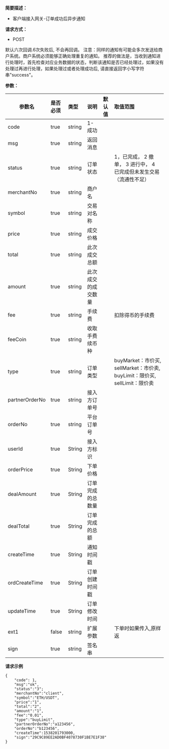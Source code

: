 **简要描述：**

- 客户端接入网关-订单成功后异步通知

**请求方式：**
- POST
 
 默认六次回调.6次失败后, 不会再回调。
 注意：同样的通知有可能会多次发送给商户系统。商户系统必须能够正确处理重复的通知。 
推荐的做法是，当收到通知进行处理时，首先检查对应业务数据的状态，判断该通知是否已经处理过，如果没有处理过再进行处理，如果处理过或者处理成功后, 请直接返回字小写字符串"success"。


**参数：**

|参数名|是否必须|类型|说明|默认值|取值范围|
|--------|:----|:--------|:---------|:------|:------|
|code  |true| string  | 1-成功 | ||
|msg |true   |string |返回消息| ||
|status |true   |string |订单状态| |1，已完成， 2 撤单， 3 进行中， 4 已完成但未发生交易（流通性不足）|
|merchantNo |true  |string |商户名   | | |
|symbol |true  |string | 交易对名称 | | |
|price |true  |string |成交价格   | | |
|total |true  |string | 此次成交总额 | | |
|amount |true  |string | 此次成交的成交数量 | | |
|fee |true  |string | 手续费 | | 扣除得币的手续费|
|feeCoin |true  |string | 收取手费续币种 | | |
|type |true   |string |订单类型| | buyMarket：市价买, sellMarket：市价卖, buyLimit：限价买, sellLimit：限价卖|
|partnerOrderNo |true  |string | 接入方订单号 | | |
|orderNo |true  |string | 平台订单号 | | |
|userId |true  |String | 接入方标识 | | |
|orderPrice |true  |String | 下单价格 | | |
|dealAmount |true  |String | 订单完成的总数量 | | |
|dealTotal |true  |String | 订单完成的总额 | | |
|createTime |true  |String | 通知时间戳 | | |
|ordCreateTime |true  |String | 订单创建时间戳 | | |
|updateTime |true  |String | 订单修改时间 | | |
|ext1 |false  |string | 扩展参数 | |下单时如果传入,原样返 |
|sign |true  |string | 签名串 | | ||

 **请求示例**
```
{
	"code": 1,
	"msg":"ok",
	"status":"3";
	"merchantNo":"client",
	"symbol":"ETH/USDT",
	"price":"1",
	"total":"2",
	"amount":"1",
	"fee":"0.01",
	"type":"buyLimit",
	"partnerOrderNo":"a123456",
	"orderNo":"b123456",
	"createTime":1538201793000,
	"sign":"29C9C89EE2AD0BF4078730F1BE7E1F38"
}
```
